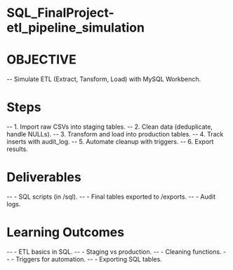 # SQL_FinalProject-etl_pipeline_simulation
# OBJECTIVE
-- Simulate ETL (Extract, Tansform, Load) with MySQL Workbench.
# Steps
-- 1. Import raw CSVs into staging tables. -- 2. Clean data (deduplicate, handle NULLs). -- 3. Transform and load into production tables. -- 4. Track inserts with audit_log. -- 5. Automate cleanup with triggers. -- 6. Export results.

# Deliverables
-- - SQL scripts (in /sql). -- - Final tables exported to /exports. -- - Audit logs.
# Learning Outcomes
-- - ETL basics in SQL. -- - Staging vs production. -- - Cleaning functions. -- - Triggers for automation. -- - Exporting SQL tables.
